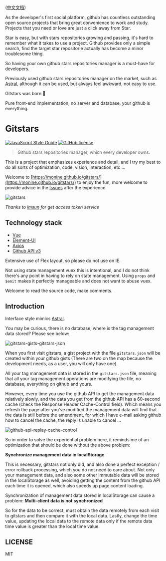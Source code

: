 ([中文文档](https://github.com/Monine/gitstars))

As the developer's first social platform, github has countless outstanding open source projects that bring great convenience to work and study. Projects that you need or love are just a click away from Star.

Star is easy, but with stars repositories growing and passing, it's hard to remember what it takes to use a project. Github provides only a simple search, find the target star repositorie actually has become a minor troublesome thing.

So having your own github stars repositories manager is a must-have for developers.

Previously used github stars repositories manager on the market, such as [Astral](https://app.astralapp.com), although it can be used, but always feel awkward, not easy to use.

Gitstars was born 🎉

Pure front-end implementation, no server and database, your github is everything.

# Gitstars

[![JavaScript Style Guide](https://img.shields.io/badge/code_style-standard-brightgreen.svg)](https://standardjs.com)
[![GitHub license](https://img.shields.io/github/license/Monine/gitstars.svg)](https://github.com/Monine/gitstars/blob/master/LICENSE)

> Github stars repositories manager, which every developer owns.

This is a project that emphasizes experience and detail, and I try my best to do all sorts of optimization, code, vision, interaction, etc ...

Welcome to [https://monine.github.io/gitstars/](https://monine.github.io/gitstars/) to enjoy the fun, more welcome to provide advice in the [Issues](https://github.com/Monine/gitstars/issues) after the experience.

![gitstars](http://oh8wftuto.bkt.clouddn.com/gitstars-v1.1.1.jpg)

*Thanks to [imsun](https://github.com/imsun) for get access token service*

## Technology stack

- [Vue](https://cn.vuejs.org/)
- [Element-UI](http://element-cn.eleme.io/2.0/#/zh-CN)
- [Axios](https://github.com/axios/axios)
- [Github API v3](https://developer.github.com/v3/)

Extensive use of Flex layout, so please do not use on IE.

Not using state management vuex this is intentional, and I do not think there's any point in having to rely on state management. Using `props` and `$emit` makes it perfectly manageable and does not want to abuse vuex.

Welcome to read the source code, make comments.

## Introduction

Interface style mimics [Astral](https://app.astralapp.com).

You may be curious, there is no database, where is the tag management data stored? Please see below:

![gitstars-gists-gitstars-json](http://oh8wftuto.bkt.clouddn.com/gitstars-gist-v1.0.2.jpg)

When you first visit gitstars, a gist project with the file `gitstars.json` will be created within your github gists (There are two on the map because the development needs, as a user, you will only have one).

All your tag management data is stored in the `gitstars.json` file, meaning that all your tag management operations are modifying the file, no database, everything on github and yours.

However, every time you use the github API to get the management data relatively slowly, and the data you get from the github API has a 60-second cache (check the Response Header Cache-Control field). Which means you refresh the page after you've modified the management data will find that the data is still before the amendment, for which I have e-mail asking github how to cancel the cache, the reply is unable to cancel ...

![github-api-replay-cache-control](http://oh8wftuto.bkt.clouddn.com/github-api-replay-cache-control.jpg)

So in order to solve the experiential problem here, it reminds me of an optimization that should be done without the above problem:

**Synchronize management data in localStorage**

This is necessary, gitstars not only did, and also done a perfect exception / error rollback processing, which you do not need to care about. Not only your management data, and also some other immutable data will be stored in the localStorage as well, avoiding getting the content from the github API each time it is opened, which also speeds up page content loading.

Synchronization of management data stored in localStorage can cause a problem: **Multi-client data is not synchronized**

So for the data to be correct, must obtain the data remotely from each visit to gitstars and then compare it with the local data. Lastly, change the time value, updating the local data to the remote data only if the remote data time value is greater than the local time value.

## LICENSE

MIT
